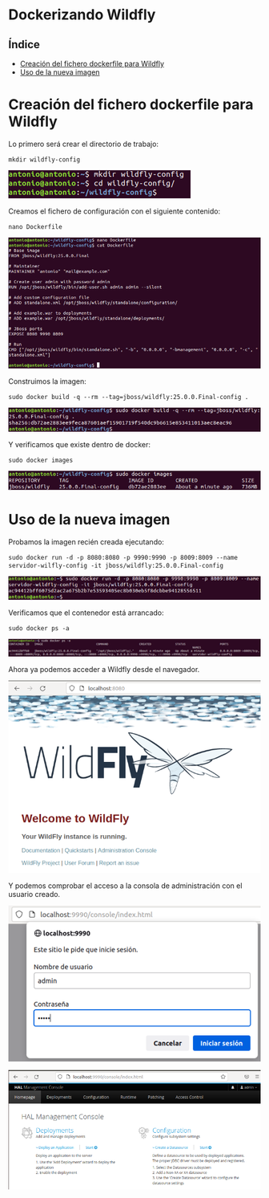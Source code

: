 # Dockerizando Wildfly

## Índice
- <a href="#1">Creación del fichero dockerfile para Wildfly</a>
- <a href="#2">Uso de la nueva imagen</a>



# <a name="1">Creación del fichero dockerfile para Wildfly</a>

Lo primero será crear el directorio de trabajo:

```
mkdir wildfly-config
```

![mkdir](img/1.png)

Creamos el fichero de configuración con el siguiente contenido:

```
nano Dockerfile
```

![Dockerfile](img/2.png)

Construimos la imagen:

```
sudo docker build -q --rm --tag=jboss/wildfly:25.0.0.Final-config .
```

![docker_build](img/3.png)

Y verificamos que existe dentro de docker:

```
sudo docker images
```

![focker_images](img/4.png)


# <a name="2">Uso de la nueva imagen</a>

Probamos la imagen recién creada ejecutando:

```
sudo docker run -d -p 8080:8080 -p 9990:9990 -p 8009:8009 --name servidor-wilfly-config -it jboss/wildfly:25.0.0.Final-config
```

![docker_run](img/5.png)

Verificamos que el contenedor está arrancado:

```
sudo docker ps -a
```

![ps-a](img/6.png)

Ahora ya podemos acceder a Wildfly desde el navegador.

![web](img/7.png)

Y podemos comprobar el acceso a la consola de administración con el usuario creado.

![login](img/8.png)

![console](img/9.png)
